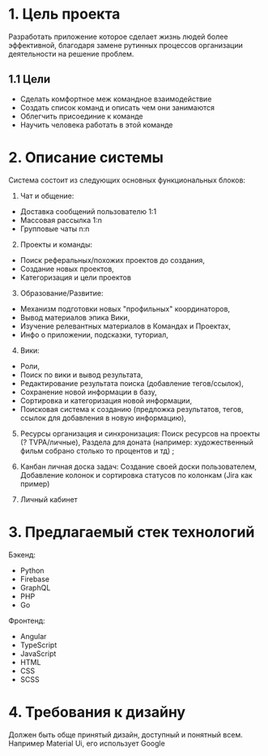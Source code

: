 # 1. Цель проекта

Разработать приложение которое сделает жизнь людей более эффективной, благодаря замене рутинных процессов организации деятельности на решение проблем.

## 1.1 Цели

- Сделать комфортное меж командное взаимодействие
- Создать список команд и описать чем они занимаются
- Облегчить присоединие к команде
- Научить человека работать в этой команде

# 2. Описание системы

Система состоит из следующих основных функциональных блоков:

1. Чат и общение:

- Доставка сообщений пользователю 1:1
- Массовая рассылка 1:n
- Групповые чаты n:n

2. Проекты и команды:

- Поиск реферальных/похожих проектов до создания,
- Создание новых проектов,
- Категоризация и цели проектов

3. Образование/Развитие:

- Механизм подготовки новых "профильных" координаторов,
- Вывод материалов эпика Вики,
- Изучение релевантных материалов в Командах и Проектах,
- Инфо о приложении, подсказки, туториал,

4. Вики:

- Роли,
- Поиск по вики и вывод результата,
- Редактирование результата поиска (добавление тегов/ссылок),
- Сохранение новой информации в базу,
- Сортировка и категоризация новой информации,
- Поисковая система к созданию (предложка результатов, тегов, ссылок для добавления в новую информацию),

5. Ресурсы организация и синхронизация:
   Поиск ресурсов на проекты (? TVPA/личные),
   Раздела для доната (например: художественный фильм собрано столько то процентов и тд) ;

6. Канбан личная доска задач:
   Создание своей доски пользователем,
   Добавление колонок и сортировка статусов по колонкам (Jira как пример)

7. Личный кабинет

# 3. Предлагаемый стек технологий

Бэкенд:

- Python
- Firebase
- GraphQL
- PHP
- Go

Фронтенд:

- Angular
- TypeScript
- JavaScript
- HTML
- CSS
- SCSS

# 4. Требования к дизайну

Должен быть обще принятый дизайн, доступный и понятный всем. Например Material Ui, его использует Google

